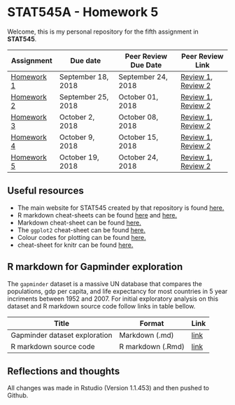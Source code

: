 # STAT545A - Homework 5
Welcome, this is my personal repository for the fifth assignment in **STAT545**. 

| **Assignment** | **Due date** | **Peer Review Due Date** | **Peer Review Link** |
| -------------- |--------------|--------------------------|----------------------|
|[Homework 1](https://github.com/STAT545-UBC-students/hw01-mattsada/blob/master/hw01_gapminder.md)|September 18, 2018|September 24, 2018| [Review 1](https://github.com/STAT545-UBC-students/hw01-seraphinearnold/issues/2), [Review 2](https://github.com/STAT545-UBC-students/hw01-alorentzian/issues/1)|
|[Homework 2](https://github.com/STAT545-UBC-students/hw02-mattsada)|September 25, 2018|October 01, 2018  | [Review 1](https://github.com/STAT545-UBC-students/hw02-CeciliaLe07/issues/1), [Review 2](https://github.com/STAT545-UBC-students/hw02-RyanGao67/issues/2)|
|[Homework 3](https://github.com/STAT545-UBC-students/hw03-mattsada)|October 2, 2018|October 08, 2018  | [Review 1](https://github.com/STAT545-UBC-students/hw03-RetoSterchi/issues/2), [Review 2](https://github.com/STAT545-UBC-students/hw03-janehuang1647/issues/2)|
|[Homework 4](https://github.com/STAT545-UBC-students/hw04-mattsada)|October 9, 2018|October 15, 2018  | [Review 1](), [Review 2]()|
|[Homework 5](https://github.com/STAT545-UBC-students/hw05-mattsada)|October 19, 2018|October 24, 2018  | [Review 1](), [Review 2]()|

## Useful resources

-   The main website for STAT545 created by that repository is found [here.](http://stat545.com/Classroom/ "STAT545 Main Webpage")
-   R markdown cheat-sheets can be found [here](https://www.rstudio.com/wp-content/uploads/2015/02/rmarkdown-cheatsheet.pdf "Cheat-sheet 1") and [here.](https://www.rstudio.com/wp-content/uploads/2016/03/rmarkdown-cheatsheet-2.0.pdf "Cheat sheet 2")
-   Markdown cheat-sheet can be found [here.](https://github.com/adam-p/markdown-here/wiki/Markdown-Cheatsheet "Markdown Cheat-sheet")
-   The `ggplot2` cheat-sheet can be found [here.](https://www.rstudio.com/wp-content/uploads/2015/03/ggplot2-cheatsheet.pdf "ggplot2 Cheat-sheet")
-   Colour codes for plotting can be found [here.](http://sape.inf.usi.ch/quick-reference/ggplot2/colour "Colour Codes")
-   cheat-sheet for knitr can be found [here.](https://cran.r-project.org/web/packages/knitr/vignettes/knitr-refcard.pdf "knitr Cheat Sheet")

## R markdown for Gapminder exploration
The `gapminder` dataset is a massive UN database that compares the populations, gdp per capita, and life expectancy for most countries in 5 year incriments between 1952 and 2007. For initial exploratory analysis on this dataset and R markdown source code follow links in table bellow. 

| **Title** | **Format** | **Link** |
| --------- |------------|----------|
|Gapminder dataset exploration|Markdown (.md)| [link](https://github.com/STAT545-UBC-students/hw05-mattsada/blob/master/hw04.md)|
|R markdown source code|R markdown (.Rmd)| [link](https://github.com/STAT545-UBC-students/hw05-mattsada/blob/master/hw04.Rmd)|

## Reflections and thoughts
All changes was made in Rstudio (Version 1.1.453) and then pushed to Github. 